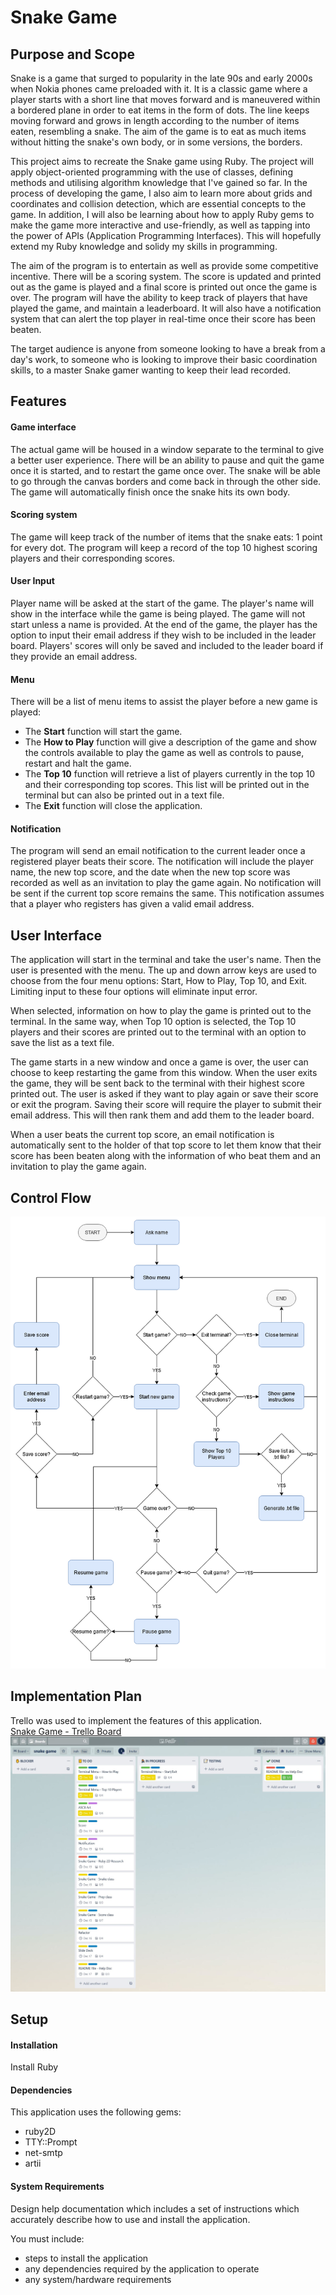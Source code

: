 # Snake Game

## Purpose and Scope

Snake is a game that surged to popularity in the late 90s and early 2000s when Nokia phones came preloaded with it. It is a classic game where a player starts with a short line that moves forward and is maneuvered within a bordered plane in order to eat items in the form of dots. The line keeps moving forward and grows in length according to the number of items eaten, resembling a snake. The aim of the game is to eat as much items without hitting the snake's own body, or in some versions, the borders.

This project aims to recreate the Snake game using Ruby. The project will apply object-oriented programming with the use of classes, defining methods and utilising algorithm knowledge that I've gained so far. In the process of developing the game, I also aim to learn more about grids and coordinates and collision detection, which are essential concepts to the game. In addition, I will also be learning about how to apply Ruby gems to make the game more interactive and use-friendly, as well as tapping into the power of APIs (Application Programming Interfaces). This will hopefully extend my Ruby knowledge and solidy my skills in programming.

The aim of the program is to entertain as well as provide some competitive incentive. There will be a scoring system. The score is updated and printed out as the game is played and a final score is printed out once the game is over. The program will have the ability to keep track of players that have played the game, and maintain a leaderboard. It will also have a notification system that can alert the top player in real-time once their score has been beaten.

The target audience is anyone from someone looking to have a break from a day's work, to someone who is looking to improve their basic coordination skills, to a master Snake gamer wanting to keep their lead recorded.

## Features
#### Game interface
The actual game will be housed in a window separate to the terminal to give a better user experience. There will be an ability to pause and quit the game once it is started, and to restart the game once over. The snake will be able to go through the canvas borders and come back in through the other side. The game will automatically finish once the snake hits its own body.
#### Scoring system
The game will keep track of the number of items that the snake eats: 1 point for every dot. The program will keep a record of the top 10 highest scoring players and their corresponding scores.
#### User Input
Player name will be asked at the start of the game. The player's name will show in the interface while the game is being played. The game will not start unless a name is provided. At the end of the game, the player has the option to input their email address if they wish to be included in the leader board. Players' scores will only be saved and included to the leader board if they provide an email address.
#### Menu
There will be a list of menu items to assist the player before a new game is played:
   - The **Start** function will start the game.
   - The **How to Play** function will give a description of the game and show the controls available to play the game as well as controls to pause, restart and halt the game.
   - The **Top 10** function will retrieve a list of players currently in the top 10 and their corresponding top scores. This list will be printed out in the terminal but can also be printed out in a text file.
   - The **Exit** function will close the application.
#### Notification
The program will send an email notification to the current leader once a registered player beats their score. The notification will include the player name, the new top score, and the date when the new top score was recorded as well as an invitation to play the game again. No notification will be sent if the current top score remains the same. This notification assumes that a player who registers has given a valid email address.

## User Interface
The application will start in the terminal and take the user's name. Then the user is presented with the menu. The up and down arrow keys are used to choose from the four menu options: Start, How to Play, Top 10, and Exit. Limiting input to these four options will eliminate input error.

When selected, information on how to play the game is printed out to the terminal. In the same way, when Top 10 option is selected, the Top 10 players and their scores are printed out to the terminal with an option to save the list as a text file.

The game starts in a new window and once a game is over, the user can choose to keep restarting the game from this window. When the user exits the game, they will be sent back to the terminal with their highest score printed out. The user is asked if they want to play again or save their score or exit the program. Saving their score will require the player to submit their email address. This will then rank them and add them to the leader board.

When a user beats the current top score, an email notification is automatically sent to the holder of that top score to let them know that their score has been beaten along with the information of who beat them and an invitation to play the game again.

## Control Flow
![snake-game-flowchart](./docs/snake-game.png)
## Implementation Plan
Trello was used to implement the features of this application.<br>
[Snake Game - Trello Board](https://trello.com/b/COkQo7qV)
![snake-game-trello-board](docs/snake-game-trello-board.jpg)

## Setup
#### Installation
Install Ruby
#### Dependencies
This application uses the following gems:
- ruby2D
- TTY::Prompt
- net-smtp
- artii

#### System Requirements

Design help documentation which includes a set of instructions which accurately describe how to use and install the application.

You must include:
- steps to install the application
- any dependencies required by the application to operate
- any system/hardware requirements